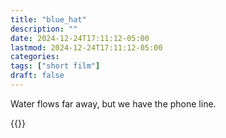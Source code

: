 ```yaml
---
title: "blue_hat"
description: ""
date: 2024-12-24T17:11:12-05:00
lastmod: 2024-12-24T17:11:12-05:00
categories: 
tags: ["short film"]
draft: false
---
```


Water flows far away, but we have the phone line.

{{<youtube xcM5rjbYvGA>}}
